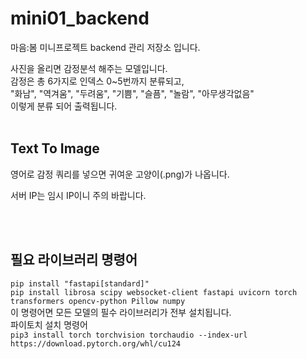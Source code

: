 # mini01_backend
마음:봄 미니프로젝트 backend 관리 저장소 입니다.

사진을 올리면 감정분석 해주는 모델입니다. </br>
감정은 총 6가지로 인덱스 0~5번까지 분류되고, </br>
"화남", "역겨움", "두려움", "기쁨", "슬픔", "놀람", "아무생각없음"</br>
이렇게 분류 되어 출력됩니다.
</br></br>
## Text To Image
영어로 감정 쿼리를 넣으면 귀여운 고양이(.png)가 나옵니다.

서버 IP는 임시 IP이니 주의 바랍니다.

</br></br>

## 필요 라이브러리 명령어 </br>
```pip install "fastapi[standard]" ```</br>
```pip install librosa scipy websocket-client fastapi uvicorn torch transformers opencv-python Pillow numpy ``` </br>
이 명령어면 모든 모델의 필수 라이브러리가 전부 설치됩니다.
</br>
파이토치 설치 명령어 </br>
```pip3 install torch torchvision torchaudio --index-url https://download.pytorch.org/whl/cu124```
